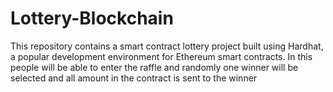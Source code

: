 # Lottery-Blockchain
This repository contains a smart contract lottery project built using Hardhat, a popular development environment for Ethereum smart contracts. In this people will be able to enter the raffle and randomly one winner will be selected and all amount in the contract is sent to the winner
